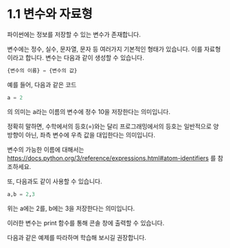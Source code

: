 # 1.1 변수와 자료형

파이썬에는 정보를 저장할 수 있는 변수가 존재합니다.

변수에는 정수, 실수, 문자열, 문자 등 여러가지 기본적인 형태가 있습니다. 이를 자료형이라고 합니다. 변수는 다음과 같이 생성할 수 있습니다.

```python
{변수의 이름} = {변수의 값}
```

예를 들어, 다음과 같은 코드

``` python
a = 2
```

의 의미는  a라는 이름의 변수에 정수 10을 저장한다는 의미입니다.

정확히 말하면, 수학에서의 등호(=)와는 달리 프로그래밍에서의 등호는 일반적으로 양방향이 아닌, 좌측 변수에 우측 값을 대입한다는 의미입니다.

변수의 가능한 이름에 대해서는 https://docs.python.org/3/reference/expressions.html#atom-identifiers 를 참조하세요.



또, 다음과도 같이 사용할 수 있습니다.

```python
a,b = 2,3
```

위는 a에는 2를, b에는 3을 저장한다는 의미입니다.

이러한 변수는 print 함수를 통해 콘솔 창에 출력할 수 있습니다. 

다음과 같은 예제를 따라하며 학습해 보시길 권장합니다.

